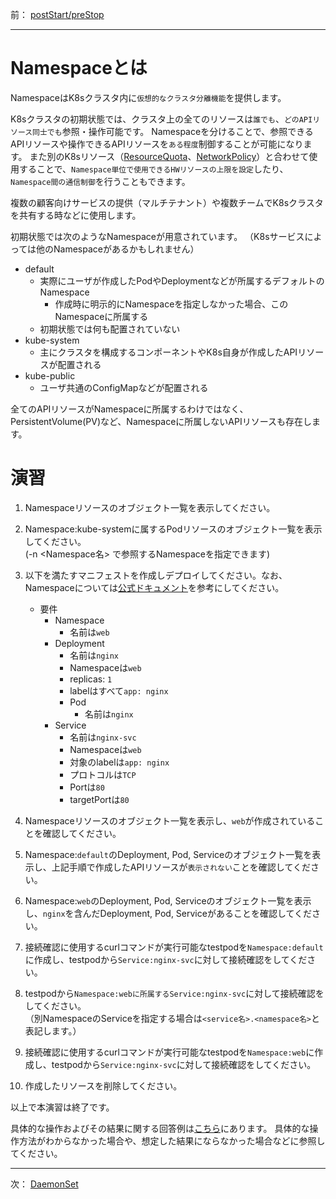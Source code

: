 前： [postStart/preStop](Pod-lifecycle.md)  

---

# Namespaceとは

NamespaceはK8sクラスタ内に`仮想的なクラスタ分離機能`を提供します。

K8sクラスタの初期状態では、クラスタ上の全てのリソースは`誰でも`、`どのAPIリソース同士でも`参照・操作可能です。
Namespaceを分けることで、参照できるAPIリソースや操作できるAPIリソースを`ある程度`制御することが可能になります。
また別のK8sリソース（[ResourceQuota](ResourceQuota.md)、[NetworkPolicy](../../3.Advanced/docs/NetworkPolicy.md)）と合わせて使用することで、`Namespace単位で使用できるHWリソースの上限を設定`したり、`Namespace間の通信制御`を行うこともできます。

複数の顧客向けサービスの提供（マルチテナント）や複数チームでK8sクラスタを共有する時などに使用します。

初期状態では次のようなNamespaceが用意されています。
（K8sサービスによっては他のNamespaceがあるかもしれません）

- default
  - 実際にユーザが作成したPodやDeploymentなどが所属するデフォルトのNamespace
    - 作成時に明示的にNamespaceを指定しなかった場合、このNamespaceに所属する
  - 初期状態では何も配置されていない
- kube-system
  - 主にクラスタを構成するコンポーネントやK8s自身が作成したAPIリソースが配置される
- kube-public
  - ユーザ共通のConfigMapなどが配置される

全てのAPIリソースがNamespaceに所属するわけではなく、PersistentVolume(PV)など、Namespaceに所属しないAPIリソースも存在します。

# 演習

1. Namespaceリソースのオブジェクト一覧を表示してください。

1. Namespace:kube-systemに属するPodリソースのオブジェクト一覧を表示してください。  
   (-n <Namespace名> で参照するNamespaceを指定できます)

1. 以下を満たすマニフェストを作成しデプロイしてください。なお、Namespaceについては[公式ドキュメント][1]を参考にしてください。

   - 要件
     - Namespace
       - 名前は`web`
     - Deployment
       - 名前は`nginx`
       - Namespaceは`web`
       - replicas: `1`
       - labelはすべて`app: nginx`
       - Pod
         - 名前は`nginx`
     - Service
       - 名前は`nginx-svc`
       - Namespaceは`web`
       - 対象のlabelは`app: nginx`
       - プロトコルは`TCP`
       - Portは`80`
       - targetPortは`80`

1. Namespaceリソースのオブジェクト一覧を表示し、`web`が作成されていることを確認してください。

1. Namespace:`default`のDeployment, Pod, Serviceのオブジェクト一覧を表示し、上記手順で作成したAPIリソースが`表示されない`ことを確認してください。

1. Namespace:`web`のDeployment, Pod, Serviceのオブジェクト一覧を表示し、`nginx`を含んだDeployment, Pod, Serviceがあることを確認してください。

1. 接続確認に使用するcurlコマンドが実行可能なtestpodを`Namespace:default`に作成し、testpodから`Service:nginx-svc`に対して接続確認をしてください。  

1. testpodから`Namespace:webに所属するService:nginx-svc`に対して接続確認をしてください。  
   （別NamespaceのServiceを指定する場合は`<service名>.<namespace名>`と表記します。）

1. 接続確認に使用するcurlコマンドが実行可能なtestpodを`Namespace:web`に作成し、testpodから`Service:nginx-svc`に対して接続確認をしてください。

1. 作成したリソースを削除してください。

以上で本演習は終了です。

具体的な操作およびその結果に関する回答例は[こちら](../ans/Namespace_answer.md)にあります。
具体的な操作方法がわからなかった場合や、想定した結果にならなかった場合などに参照してください。

[1]:https://kubernetes.io/docs/tasks/administer-cluster/namespaces/#creating-a-new-namespace

---

次： [DaemonSet](DaemonSet.md)  
